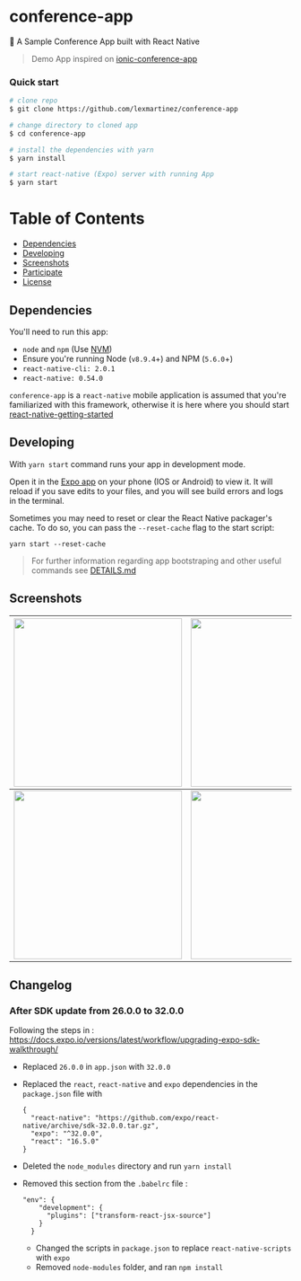 # conference-app

:circus_tent: A Sample Conference App built with React Native

> Demo App inspired on [ionic-conference-app](https://github.com/ionic-team/ionic-conference-app)

### Quick start

```bash
# clone repo
$ git clone https://github.com/lexmartinez/conference-app

# change directory to cloned app
$ cd conference-app

# install the dependencies with yarn
$ yarn install

# start react-native (Expo) server with running App
$ yarn start
```

# Table of Contents

* [Dependencies](#dependencies)
* [Developing](#developing)
* [Screenshots](#screenshots)
* [Participate](#participate)
* [License](#license)


 ## Dependencies
 
 You'll need to run this app:
 * `node` and `npm` (Use [NVM](https://github.com/creationix/nvm))
 * Ensure you're running Node (`v8.9.4`+) and NPM (`5.6.0`+)
 * `react-native-cli: 2.0.1`
 * `react-native: 0.54.0`
 
  `conference-app` is a `react-native` mobile application is assumed that you're familiarized with this framework, otherwise it is here where you should start [react-native-getting-started](https://facebook.github.io/react-native/docs/getting-started.html#content)

## Developing
  
With `yarn start` command runs your app in development mode.

Open it in the [Expo app](https://expo.io) on your phone (IOS or Android) to view it. It will reload if you save edits to your files, and you will see build errors and logs in the terminal.

Sometimes you may need to reset or clear the React Native packager's cache. To do so, you can pass the `--reset-cache` flag to the start script:

```
yarn start --reset-cache
```

> For further information regarding app bootstraping and other useful commands see [DETAILS.md](https://github.com/lexmartinez/conference-app/blob/master/DETAILS.md)

## Screenshots

| <img src="https://raw.githubusercontent.com/lexmartinez/conference-app/master/screenshots/screenshot-1.png" width="300"> | <img src="https://raw.githubusercontent.com/lexmartinez/conference-app/master/screenshots/screenshot-2.png" width="300">  | <img src="https://raw.githubusercontent.com/lexmartinez/conference-app/master/screenshots/screenshot-3.png" width="300"> |
| ------------- | ------------- |------------- |
| <img src="https://raw.githubusercontent.com/lexmartinez/conference-app/master/screenshots/screenshot-4.png" width="300"> | <img src="https://raw.githubusercontent.com/lexmartinez/conference-app/master/screenshots/screenshot-5.png" width="300">  | <img src="https://raw.githubusercontent.com/lexmartinez/conference-app/master/screenshots/screenshot-6.png" width="300"> |

## Changelog

### After SDK update from 26.0.0 to 32.0.0

Following the steps in : https://docs.expo.io/versions/latest/workflow/upgrading-expo-sdk-walkthrough/

- Replaced `26.0.0` in `app.json` with `32.0.0`
- Replaced the `react`, `react-native` and `expo` dependencies in the `package.json` file with 
  
  ```
  {
    "react-native": "https://github.com/expo/react-native/archive/sdk-32.0.0.tar.gz",
    "expo": "^32.0.0",
    "react": "16.5.0"
  }
  ```
- Deleted the `node_modules` directory and run `yarn install` 
- Removed this section from the `.babelrc` file :

  ``` 
  "env": {
      "development": {
        "plugins": ["transform-react-jsx-source"]
      }
    }
  ```

  - Changed the scripts in `package.json` to replace `react-native-scripts` with `expo`
  - Removed `node-modules` folder, and ran `npm install` 
